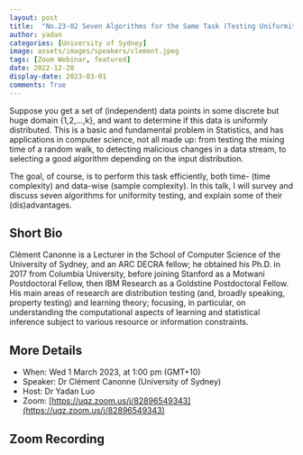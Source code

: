 ```yaml
---
layout: post
title:  "No.23-02 Seven Algorithms for the Same Task (Testing Uniformity)"
author: yadan
categories: [University of Sydney]
image: assets/images/speakers/clement.jpeg
tags: [Zoom Webinar, featured]
date: 2022-12-20
display-date: 2023-03-01
comments: True
---
```

Suppose you get a set of (independent) data points in some discrete but huge domain {1,2,...,k}, and want to determine if this data is uniformly distributed. This is a basic and fundamental problem in Statistics, and has applications in computer science, not all made up: from testing the mixing time of a random walk, to detecting malicious changes in a data stream, to selecting a good algorithm depending on the input distribution.

The goal, of course, is to perform this task efficiently, both time- (time complexity) and data-wise (sample complexity). In this talk, I will survey and discuss seven algorithms for uniformity testing, and explain some of their (dis)advantages.


## Short Bio

Clément Canonne is a Lecturer in the School of Computer Science of the University of Sydney, and an ARC DECRA fellow; he obtained his Ph.D. in 2017 from Columbia University, before joining Stanford as a Motwani Postdoctoral Fellow, then IBM Research as a Goldstine Postdoctoral Fellow. His main areas of research are distribution testing (and, broadly speaking, property testing) and learning theory; focusing, in particular, on understanding the computational aspects of learning and statistical inference subject to various resource or information constraints.

## More Details
+ When: Wed 1 March 2023, at 1:00 pm (GMT+10)
+ Speaker: Dr Clément Canonne (University of Sydney)
+ Host: Dr Yadan Luo
+ Zoom: [https://uqz.zoom.us/j/82896549343](https://uqz.zoom.us/j/82896549343)




## Zoom Recording
